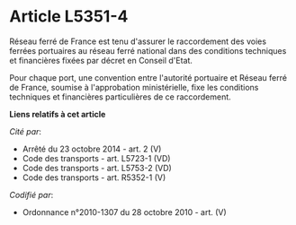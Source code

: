 # Article L5351-4

Réseau ferré de France est tenu d'assurer le raccordement des voies ferrées portuaires au réseau ferré national dans des
conditions techniques et financières fixées par décret en Conseil d'Etat.

Pour chaque port, une convention entre l'autorité portuaire et Réseau ferré de France, soumise à l'approbation ministérielle,
fixe les conditions techniques et financières particulières de ce raccordement.

**Liens relatifs à cet article**

_Cité par_:

  - Arrêté du 23 octobre 2014 - art. 2 (V)
  - Code des transports - art. L5723-1 (VD)
  - Code des transports - art. L5753-2 (VD)
  - Code des transports - art. R5352-1 (V)

_Codifié par_:

  - Ordonnance n°2010-1307 du 28 octobre 2010 - art. (V)

